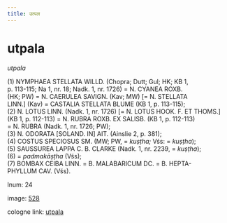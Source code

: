 ```yaml
---
title: उत्पल
---
```


# utpala

<i>utpala</i>  <div n="P" />(1) <bot>NYMPHAEA STELLATA WILLD.</bot> (Chopra; Dutt; Gul; HK; KB 1, <div n="lb" />p. 113-115; Na 1, nr. 18; Nadk. 1, nr. 1726) = <bot>N. CYANEA ROXB.</bot> <div n="lb" />(HK; PW) = <bot>N. CAERULEA SAVIGN.</bot> (Kav; MW) [= <bot>N. STELLATA <div n="lb" />LINN.</bot>] (Kav) = <bot>CASTALIA STELLATA BLUME</bot> (KB 1, p. 113-115); <div n="P" />(2) <bot>N. LOTUS LINN.</bot> (Nadk. 1, nr. 1726) [= <bot>N. LOTUS HOOK. F. ET THOMS.</bot>] <div n="lb" />(KB 1, p. 112-113) = <bot>N. RUBRA ROXB. EX SALISB.</bot> (KB 1, p. 112-113) <div n="lb" />= <bot>N. RUBRA</bot> (Nadk. 1, nr. 1726; PW); <div n="P" />(3) <bot>N. ODORATA [SOLAND. IN] AIT.</bot> (Ainslie 2, p. 381); <div n="P" />(4) <bot>COSTUS SPECIOSUS SM.</bot> (MW; PW, = <i>kuṣṭha;</i> Vśs: = <i>kuṣṭha</i>); <div n="P" />(5) <bot>SAUSSUREA LAPPA C. B. CLARKE</bot> (Nadk. 1, nr. 2239, = <i>kuṣṭha</i>); <div n="P" />(6) = <i>padmakāṣṭha</i> (Vśs); <div n="P" />(7) <bot>BOMBAX CEIBA LINN.</bot> = <bot>B. MALABARICUM DC.</bot> = <bot>B. HEPTA- <div n="lb" />PHYLLUM CAV.</bot> (Vśs).

lnum: 24

image: [528](https://www.sanskrit-lexicon.uni-koeln.de/scans/csl-apidev/servepdf.php?dict=snp&page=528)

cologne link: [utpala](https://sanskrit-lexicon.uni-koeln.de/scans/csl-apidev/getword.php?dict=snp&key=utpala)

